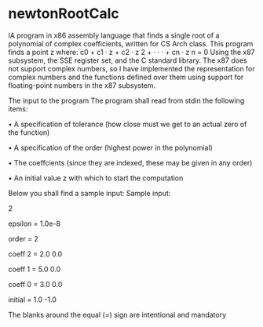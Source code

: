 # newtonRootCalc
IA program in x86 assembly language that finds a single root of a polynomial of complex coefficients, written for CS Arch class.
This program finds a point z 
where:
c0 + c1 · z + c2 · z
2 + · · · + cn · z
n = 0
Using the x87 subsystem, the
SSE register set, and the C standard library.
The x87 does not support complex numbers, so I have implemented the
representation for complex numbers and the functions defined over them
using support for floating-point numbers in the x87 subsystem.

The input to the program
The program shall read from stdin the following items:

• A specification of tolerance (how close must we get to an actual zero
of the function)

• A specification of the order (highest power in the polynomial)

• The coeffcients (since they are indexed, these may be given in any
order)

• An initial value z with which to start the computation

Below you shall find a sample input:
Sample input:

2

epsilon = 1.0e-8

order = 2

coeff 2 = 2.0 0.0

coeff 1 = 5.0 0.0

coeff 0 = 3.0 0.0

initial = 1.0 -1.0


The blanks around the equal (=) sign are intentional and mandatory
